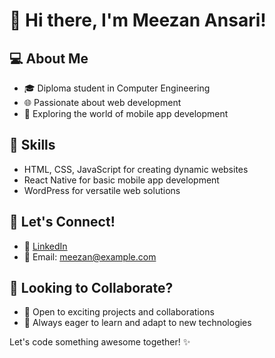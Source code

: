 # 👋 Hi there, I'm Meezan Ansari!

## 💻 About Me

- 🎓 Diploma student in Computer Engineering
- 🌐 Passionate about web development
- 📱 Exploring the world of mobile app development

## 🚀 Skills

- HTML, CSS, JavaScript for creating dynamic websites
- React Native for basic mobile app development
- WordPress for versatile web solutions

## 🌟 Let's Connect!

- 🔗 [LinkedIn](https://www.linkedin.com/in/meezanansari/)
- 📧 Email: meezan@example.com

## 🤝 Looking to Collaborate?

- 💼 Open to exciting projects and collaborations
- 🌱 Always eager to learn and adapt to new technologies

Let's code something awesome together! ✨
